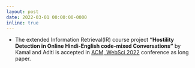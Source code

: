 ```yaml
---
layout: post
date: 2022-03-01 00:00:00-0000
inline: true
---
```


- The extended Information Retrieval(IR) course project <b>“Hostility Detection in Online Hindi-English code-mixed Conversations”</b> by Kamal and Aditi is accepted in [ACM, WebSci 2022](https://websci22.webscience.org/) conference as long paper.
